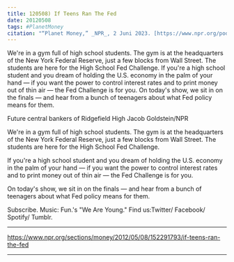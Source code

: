 ```yaml
---
title: 120508) If Teens Ran The Fed
date: 20120508
tags: #PlanetMoney
citation: "“Planet Money,” _NPR_, 2 Juni 2023. [https://www.npr.org/podcasts/510289/planet-money](https://www.npr.org/podcasts/510289/planet-money) (diakses 4 Juni 2023)."
---
```


We're in a gym full of high school students. The gym is at the headquarters of the New York Federal Reserve, just a few blocks from Wall Street. The students are here for the High School Fed Challenge. If you're a high school student and you dream of holding the U.S. economy in the palm of your hand — if you want the power to control interest rates and to print money out of thin air — the Fed Challenge is for you. On today's show, we sit in on the finals — and hear from a bunch of teenagers about what Fed policy means for them.



Future central bankers of Ridgefield High
Jacob Goldstein/NPR

We're in a gym full of high school students. The gym is at the headquarters of the New York Federal Reserve, just a few blocks from Wall Street. The students are here for the High School Fed Challenge.

If you're a high school student and you dream of holding the U.S. economy in the palm of your hand — if you want the power to control interest rates and to print money out of thin air — the Fed Challenge is for you.

On today's show, we sit in on the finals — and hear from a bunch of teenagers about what Fed policy means for them.

Subscribe. Music: Fun.'s "We Are Young." Find us:Twitter/ Facebook/ Spotify/ Tumblr.

----

https://www.npr.org/sections/money/2012/05/08/152291793/if-teens-ran-the-fed



----
